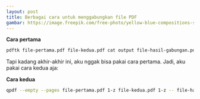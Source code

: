 ```yaml
---
layout: post
title: Berbagai cara untuk menggabungkan file PDF
gambar: https://image.freepik.com/free-photo/yellow-blue-compositions-stationery_23-2147864609.jpg
---
```


**Cara pertama**

```bash
pdftk file-pertama.pdf file-kedua.pdf cat output file-hasil-gabungan.pdf
```

Tapi kadang akhir-akhir ini, aku nggak bisa pakai cara pertama. Jadi, aku pakai cara kedua aja:

**Cara kedua**

```bash
qpdf --empty --pages file-pertama.pdf 1-z file-kedua.pdf 1-z -- file-hasil-gabungan.pdf
```
